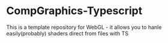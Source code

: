 # CompGraphics-Typescript
This is a template repository for WebGL - it allows you to hanle easily(probably) shaders direct from files with TS
